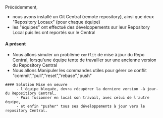 
Précédemment,
- nous avons installé un Git Central (remote repository),
  ainsi que deux "Repository Locaux" (pour chaque équipe)
- les "équipes" ont effectué des développements sur leur Repository Local
  puis les ont reportés sur le Central
  
  
#### A présent
- Nous allons simuler un problème `conflit` de mise à jour du Repo Central,
  lorsqu'une équipe tente de travailler sur une ancienne version du Repository Central
- Nous allons Manipuler les commandes utiles pour gèrer ce conflit "commit","pull","reset","rebase","push"

```
#### Solution Mise en oeuvre
     - l'équipe bloquée, devra récupèrer la derniere version -à jour- du Repositiory Central,
     - Puis fusionner en local son travail, avec celui de l'autre équipe,
     - et enfin "pusher" tous ses développements à jour vers le repository Central.
```
